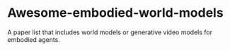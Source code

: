# Awesome-embodied-world-models
A paper list that includes world models or generative video models for embodied agents. 
